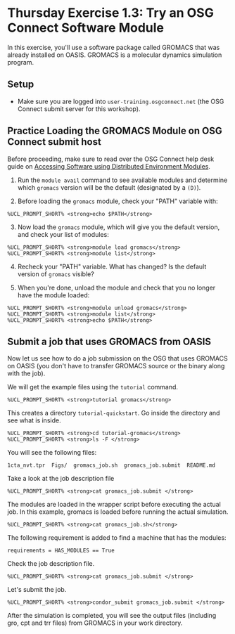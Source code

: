 Thursday Exercise 1.3: Try an OSG Connect Software Module
=========================================================


In this exercise, you'll use a software package called GROMACS that was already installed on OASIS. GROMACS is a molecular dynamics simulation program.

Setup
-----

-   Make sure you are logged into `user-training.osgconnect.net` (the OSG Connect submit server for this workshop).

Practice Loading the GROMACS Module on OSG Connect submit host
--------------------------------------------------------------

Before proceeding, make sure to read over the OSG Connect help desk guide on [Accessing Software using Distributed Environment Modules](https://support.opensciencegrid.org/support/solutions/articles/5000634394-accessing-software-using-distributed-environment-modules).

1. Run the `module avail` command to see available modules and determine which `gromacs` version will be the default (designated by a `(D)`).

2. Before loading the `gromacs` module, check your "PATH" variable with:

``` console
%UCL_PROMPT_SHORT% <strong>echo $PATH</strong>
```

3. Now load the `gromacs` module, which will give you the default version, and check your list of modules:

``` console
%UCL_PROMPT_SHORT% <strong>module load gromacs</strong>
%UCL_PROMPT_SHORT% <strong>module list</strong>
```

4. Recheck your "PATH" variable. What has changed? Is the default version of `gromacs` visible?

5. When you're done, unload the module and check that you no longer have the module loaded:

``` console
%UCL_PROMPT_SHORT% <strong>module unload gromacs</strong>
%UCL_PROMPT_SHORT% <strong>module list</strong>
%UCL_PROMPT_SHORT% <strong>echo $PATH</strong>
```

Submit a job that uses GROMACS from OASIS
-----------------------------------------

Now let us see how to do a job submission on the OSG that uses GROMACS on OASIS (you don't have to transfer GROMACS source or the binary along with the job).

We will get the example files using the `tutorial` command.

``` console
%UCL_PROMPT_SHORT% <strong>tutorial gromacs</strong>
```

This creates a directory `tutorial-quickstart`. Go inside the directory and see what is inside.

``` console
%UCL_PROMPT_SHORT% <strong>cd tutorial-gromacs</strong>
%UCL_PROMPT_SHORT% <strong>ls -F </strong>
```

You will see the following files:

``` file
1cta_nvt.tpr  Figs/  gromacs_job.sh  gromacs_job.submit  README.md
```

Take a look at the job description file

``` console
%UCL_PROMPT_SHORT% <strong>cat gromacs_job.submit </strong>
```

The modules are loaded in the wrapper script before executing the actual job. In this example, gromacs is loaded before running the actual simulation.

``` console
%UCL_PROMPT_SHORT% <strong>cat gromacs_job.sh</strong>
```

The following requirement is added to find a machine that has the modules:

``` console
requirements = HAS_MODULES == True
```

Check the job description file.

``` console
%UCL_PROMPT_SHORT% <strong>cat gromacs_job.submit </strong>
```

Let's submit the job.

``` console
%UCL_PROMPT_SHORT% <strong>condor_submit gromacs_job.submit </strong>
```

After the simulation is completed, you will see the output files (including gro, cpt and trr files) from GROMACS in your work directory.

